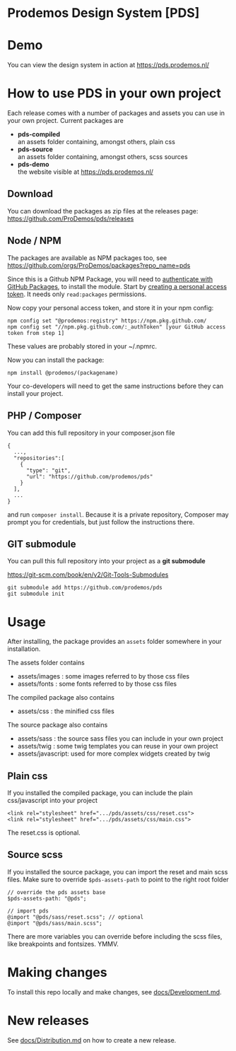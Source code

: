 Prodemos Design System [PDS]
=============================

# Demo

You can view the design system in action at https://pds.prodemos.nl/

# How to use PDS in your own project

Each release comes with a number of packages and assets
you can use in your own project. Current packages are 
- **pds-compiled** \
  an assets folder containing, amongst others, plain css
- **pds-source** \
  an assets folder containing, amongst others, scss sources
- **pds-demo** \
  the website visible at https://pds.prodemos.nl/

## Download

You can download the packages as zip files at the releases page:
https://github.com/ProDemos/pds/releases

## Node / NPM

The packages are available as NPM packages too, see
https://github.com/orgs/ProDemos/packages?repo_name=pds

Since this is a Github NPM Package, you will need to [authenticate with GitHub Packages](https://docs.github.com/en/packages/using-github-packages-with-your-projects-ecosystem/configuring-npm-for-use-with-github-packages#authenticating-to-github-packages), to install the module. Start by [creating a personal access token](https://github.com/settings/tokens). It needs only `read:packages` permissions.

Now copy your personal access token, and store it in your npm config:   

```
npm config set "@prodemos:registry" https://npm.pkg.github.com/
npm config set "//npm.pkg.github.com/:_authToken" [your GitHub access token from step 1]
```

These values are probably stored in your ~/.npmrc.

Now you can install the package:

```
npm install @prodemos/(packagename)
```

Your co-developers will need to get the same instructions before they can install your project.

## PHP / Composer

You can add this full repository in your composer.json file 

```
{
  ...,
  "repositories":[
    {
      "type": "git",
      "url": "https://github.com/prodemos/pds"
    }
  ],
  ...
}
```
and run `composer install`. Because it is a private repository, Composer may prompt you for credentials, but just follow the instructions there.


## GIT submodule

You can pull this full repository into your project
as a __git submodule__ 

https://git-scm.com/book/en/v2/Git-Tools-Submodules

```
git submodule add https://github.com/prodemos/pds
git submodule init
```


# Usage

After installing, the package provides an `assets` folder somewhere
in your installation. 

The assets folder contains

 - assets/images : some images referred to by those css files
 - assets/fonts : some fonts referred to by those css files

The compiled package also contains 

 - assets/css : the minified css files

The source package also contains

 - assets/sass : the source sass files you can include in your own project
 - assets/twig : some twig templates you can reuse in your own project
 - assets/javascript: used for more complex widgets created by twig

## Plain css
If you installed the compiled package, you
can include the plain css/javascript into your project
```
<link rel="stylesheet" href=".../pds/assets/css/reset.css">
<link rel="stylesheet" href=".../pds/assets/css/main.css">
```
The reset.css is optional.

 ## Source scss

 If you installed the source package, you can import 
 the reset and main scss files. Make sure to override
 `$pds-assets-path` to point to the right root folder

 ```
 // override the pds assets base
$pds-assets-path: "@pds";

// import pds
@import "@pds/sass/reset.scss"; // optional
@import "@pds/sass/main.scss";

 ```

There are more variables you can override 
before including the scss files, like 
breakpoints and fontsizes. YMMV.
 

# Making changes

To install this repo locally and make changes, 
see [docs/Development.md](docs/Development.md). 

# New releases

See [docs/Distribution.md](docs/Distribution.md)
on how to create a new release.

